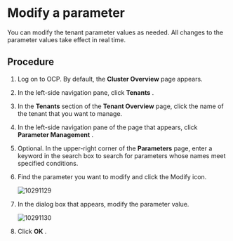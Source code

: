 Modify a parameter 
=======================================

You can modify the tenant parameter values as needed. All changes to the parameter values take effect in real time. 

Procedure 
------------------------------

1. Log on to OCP. By default, the **Cluster Overview** page appears.

   

2. In the left-side navigation pane, click **Tenants** .

   

3. In the **Tenants** section of the **Tenant Overview** page, click the name of the tenant that you want to manage.

   

4. In the left-side navigation pane of the page that appears, click **Parameter Management** .

   

5. Optional. In the upper-right corner of the **Parameters** page, enter a keyword in the search box to search for parameters whose names meet specified conditions.

   

6. Find the parameter you want to modify and click the Modify icon. 

   ![10291129](https://help-static-aliyun-doc.aliyuncs.com/assets/img/en-US/9334377361/p345679.png)
   




<!-- -->

7. In the dialog box that appears, modify the parameter value. 

   ![10291130](https://help-static-aliyun-doc.aliyuncs.com/assets/img/en-US/9334377361/p345682.png)
   




<!-- -->

8. Click **OK** .

   






